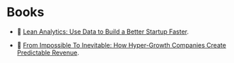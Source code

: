 # Books

- 📖 [Lean Analytics: Use Data to Build a Better Startup Faster](https://www.amazon.com/Lean-Analytics-Better-Startup-Faster/dp/1449335675).

- 📖 [From Impossible To Inevitable: How Hyper-Growth Companies Create Predictable Revenue](https://www.amazon.com/Impossible-Inevitable-Hyper-Growth-Companies-Predictable/dp/1536692700).
